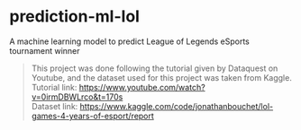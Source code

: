 # prediction-ml-lol
A machine learning model to predict League of Legends eSports tournament winner

> This project was done following the tutorial given by Dataquest on Youtube, and the dataset used for this project was taken from Kaggle.<br>
> Tutorial link: https://www.youtube.com/watch?v=0irmDBWLrco&t=170s<br>
> Dataset link: https://www.kaggle.com/code/jonathanbouchet/lol-games-4-years-of-esport/report
